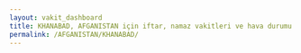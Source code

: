 ```yaml
---
layout: vakit_dashboard
title: KHANABAD, AFGANISTAN için iftar, namaz vakitleri ve hava durumu - ilçe/eyalet seç
permalink: /AFGANISTAN/KHANABAD/
---
```


<script type="text/javascript">
  var GLOBAL_COUNTRY = 'AFGANISTAN';
  var GLOBAL_CITY = 'KHANABAD';
  var GLOBAL_STATE = '';
  var lat = 72;
  var lon = 21;
</script>
